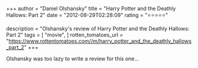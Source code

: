 +++
author = "Daniel Olshansky"
title = "Harry Potter and the Deathly Hallows: Part 2"
date = "2012-08-29T02:28:09"
rating = "⭐⭐⭐⭐⭐"

description = "Olshansky's review of Harry Potter and the Deathly Hallows: Part 2"
tags = [
    "movie",
]
rotten_tomatoes_url = "https://www.rottentomatoes.com//m/harry_potter_and_the_deathly_hallows_part_2"
+++

Olshansky was too lazy to write a review for this one...
